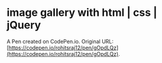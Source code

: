# image gallery with html | css | jQuery

A Pen created on CodePen.io. Original URL: [https://codepen.io/rohitsraj12/pen/gOpdLQz](https://codepen.io/rohitsraj12/pen/gOpdLQz).

